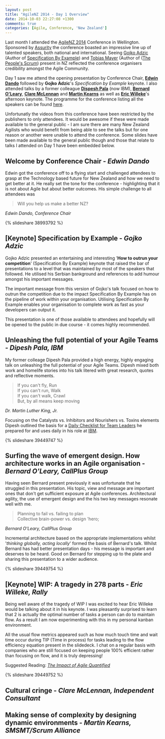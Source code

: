 ```yaml
---
layout: post
title: "AgileNZ 2014 - Day 1 Overview"
date: 2014-10-03 22:27:08 +1300
comments: true
categories: [Agile, Conference, 'New Zealand'] 
---
```

Last month I attended the [AgileNZ 2014](http://agilenz.co.nz/) Conference in Wellington. Sponsored by [Assurity](http://assurity.co.nz/) the conference boasted an impressive line up of talented speakers, both national and international. Seeing [Gojko Adzic](http://gojko.net/) (Author of [Specification By Example](http://specificationbyexample.com/)) and [Tobias Mayer](http://businesscraftsmanship.com/) (Author of ([The People's Scrum](http://www.amazon.com/The-Peoples-Scrum-Revolutionary-Transformation/dp/1937965155/)) present in NZ reflected the conference organisers credibility amongst the Agile Community. 

Day 1 saw me attend the opening presentation by Conference Chair, [__Edwin Dando__](http://agileforeveryone.com/) followed by __Gojko Adzic__'s _Specification by Example_ keynote. I also attended talks by a former colleague [__Dispesh Pala__](https://www.linkedin.com/in/dipeshpala) (now IBM), [__Bernard O'Leary__](https://www.linkedin.com/in/bernardoleary), [__Clare McLennan__](https://www.linkedin.com/pub/clare-mclennan/3/b81/48) and [__Martin Kearns__](https://www.linkedin.com/profile/view?id=2656102) as well as [__Eric Willeke__](http://ericwilleke.com/)'s afternoon keynote. The programme for the conference listing all the speakers can be found [here](http://agilenz.co.nz/programme/).

<!--more-->

Unfortunatly the videos from this conference have been restricted by the publishers to only attendees. It would be awesome if these were made available to the general public - I am sure there are many New Zealand Agilists who would benefit from being able to see the talks but for one reason or another were unable to attend the conference. Some slides have been made available to the general public though and those that relate to talks I attended on Day 1 have been embedded below.

## Welcome by Conference Chair - _Edwin Dando_

Edwin got the conference off to a flying start and challenged attendees to grasp at the Technology based future for New Zealand and how we need to get better at it. He really set the tone for the conference - highlighting that it is not about Agile but about better outcomes. His simple challenge to all attendees was
> Will you help us make a better NZ? 

_Edwin Dando, Conference Chair_

{% slideshare 38993792 %}

## [Keynote] Specification by Example - _Gojko Adzic_

Gojko Adzic presented an entertaining and interesting '__How to outrun your competition__' (Specification By Example) keynote that raised the bar of presentations to a level that was maintained by most of the speakers that followed. He utilised his Serbian bankground and references to add humour amongst his important messages.  

The important message from this version of Gojko's talk focused on how to outrun the competition due to the impact Specification By Example has on the pipeline of work within your organisation. Utilising Specification By Example enables your organisation to complete work as fast as your developers can output it.

This presentation is one of those available to attendees and hopefully will be opened to the public in due course - it comes highly recommended. 

## Unleashing the full potential of your Agile Teams - _Dipesh Pala, IBM_

My former colleage Dipesh Pala provided a high energy, highly engaging talk on unleashing the full potential of your Agile Teams. Dipesh mixed both work and homelife stories into his talk litered with great research, quotes and reflective moments.

> If you can't fly, Run<br/> 
> If you can't run, Walk<br/> 
> If you can't walk, Crawl<br/>
> But, by all means keep moving 

_Dr. Martin Luther King, Jr._

Focusing on the Catalysts vs. Inhibitors and Nourishers vs. Toxins elements Dipesh outlined the basis for a [Daily Checklist for Team Leaders](http://public.dhe.ibm.com/software/au/pdf/IBM_Agile_Conference_CHECKLIST.pdf) he prepared for and uses daily in his role at [IBM](http://www.ibm.com/au).

{% slideshare 39449747 %}

## Surfing the wave of emergent design. How architecture works in an Agile organisation - _Bernard O'Leary, CallPlus Group_

Having seen Bernard present previously it was unfortunate that he struggled in this presentation. His topic, view and message are important ones that don't get sufficient exposure at Agile conferences. Architectural agility, the use of emergent design and the his two key messages resonate well with me.

> Planning to fail vs. failing to plan<br/>
> Collective brain-power vs. design 'hero;

_Bernard O'Leary, CallPlus Group_

Incremental architecture based on the appropriate implementations whilst '_thinking globally, acting locally_' formed the basis of Bernard's talk. Whilst Bernard has had better presentation days - his message is important and deserves to be heard. Good on Bernard for stepping up to the plate and sharing this presentation to a wider audience. 

{% slideshare 39449754 %}

## [Keynote] WIP: A tragedy in 278 parts - _Eric Willeke, Rally_

Being well aware of the tragedy of WIP I was excited to hear Eric Willeke would be talking about it in his keynote. I was pleasantly surprised to learn that 2 is actually the optimal number of tasks a person can do to maintain flow. As a result I am now experimenting with this in my personal kanban environment.

All the usual flow metrics appeared such as how much touch time and wait time occur during TIP (Time in process) for tasks leading to the flow efficiency equation present in the slidedeck. I chat on a regular basis with companies who are still focused on keeping people 100% efficient rather than focusing on flow, and it is truly depressing!

Suggested Reading: [_The Impact of Agile Quantified_](https://www.rallydev.com/sites/default/files/ImpactAgile_Quantified.pdf)

{% slideshare 39449752 %}

## Cultural cringe - _Clare McLennan, Independent Consultant_

## Making sense of complexity by designing dynamic environments - _Martin Kearns, SMSMT/Scrum Alliance_ 

